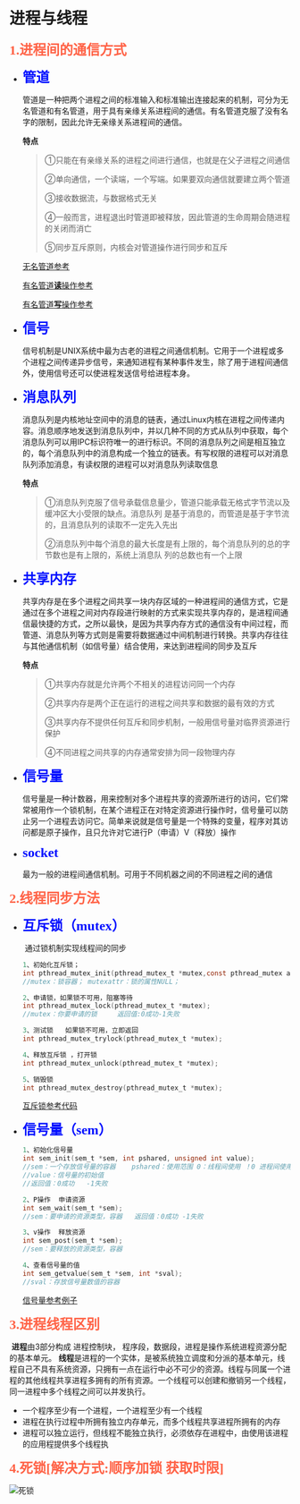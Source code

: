 # 进程与线程

<font color=#FF6347 size=5 face="黑体">**1.进程间的通信方式**</font>

+ <font color=\#00FFFF size=5 face="黑体">**管道**</font>

    ​    管道是一种把两个进程之间的标准输入和标准输出连接起来的机制，可分为无名管道和有名管道，用于具有亲缘关系进程间的通信。有名管道克服了没有名字的限制，因此允许无亲缘关系进程间的通信。

    **特点**

    > ①只能在有亲缘关系的进程之间进行通信，也就是在父子进程之间通信
    >
    > ②单向通信，一个读端，一个写端。如果要双向通信就要建立两个管道
    >
    > ③接收数据流，与数据格式无关
    >
    > ④一般而言，进程退出时管道即被释放，因此管道的生命周期会随进程的关闭而消亡
    >
    > ⑤同步互斥原则，内核会对管道操作进行同步和互斥

    [无名管道参考]()

    [有名管道**读**操作参考]()

    [有名管道**写**操作参考]()

+ <font color=\#00FFFF size=5 face="黑体">**信号**</font>

    ​	信号机制是UNIX系统中最为古老的进程之间通信机制。它用于一个进程或多个进程之间传递异步信号，来通知进程有某种事件发生，除了用于进程间通信外，使用信号还可以使进程发送信号给进程本身。

+ <font color=\#00FFFF size=5 face="黑体">**消息队列**</font>

    ​	消息队列是内核地址空间中的消息的链表，通过Linux内核在进程之间传递内容。消息顺序地发送到消息队列中，并以几种不同的方式从队列中获取，每个消息队列可以用IPC标识符唯一的进行标识。不同的消息队列之间是相互独立的，每个消息队列中的消息构成一个独立的链表。有写权限的进程可以对消息队列添加消息，有读权限的进程可以对消息队列读取信息

    **特点**

    > ①消息队列克服了信号承载信息量少，管道只能承载无格式字节流以及缓冲区大小受限的缺点。消息队列	是基于消息的，而管道是基于字节流的，且消息队列的读取不一定先入先出
    >
    > ②消息队列中每个消息的最大长度是有上限的，每个消息队列的总的字节数也是有上限的，系统上消息队	列的总数也有一个上限

+ <font color=\#00FFFF size=5 face="黑体">**共享内存**</font>

    ​	共享内存是在多个进程之间共享一块内存区域的一种进程间的通信方式，它是通过在多个进程之间对内存段进行映射的方式来实现共享内存的，是进程间通信最快捷的方式，之所以最快，是因为共享内存方式的通信没有中间过程，而管道、消息队列等方式则是需要将数据通过中间机制进行转换。共享内存往往与其他通信机制（如信号量）结合使用，来达到进程间的同步及互斥

    **特点**

    > ①共享内存就是允许两个不相关的进程访问同一个内存
    >
    > ②共享内存是两个正在运行的进程之间共享和数据的最有效的方式
    >
    > ③共享内存不提供任何互斥和同步机制，一般用信号量对临界资源进行保护
    >
    > ④不同进程之间共享的内存通常安排为同一段物理内存

+ <font color=\#00FFFF size=5 face="黑体">**信号量**</font>

    ​	信号量是一种计数器，用来控制对多个进程共享的资源所进行的访问，它们常常被用作一个锁机制，在某个进程正在对特定资源进行操作时，信号量可以防止另一个进程去访问它。简单来说就是信号量是一个特殊的变量，程序对其访问都是原子操作，且只允许对它进行P（申请）V（释放）操作

+ <font color=\#00FFFF size=5 face="黑体">**socket**</font>

    ​	最为一般的进程间通信机制。可用于不同机器之间的不同进程之间的通信

<font color=#FF6347 size=5 face="黑体">**2.线程同步方法**</font>

+ <font color=\#00FFFF size=5 face="黑体">**互斥锁（mutex）**</font>

    ​	通过锁机制实现线程间的同步

    ```c
    1、初始化互斥锁；
    int pthread_mutex_init(pthread_mutex_t *mutex,const pthread_mutex attr_t *mutexattr);
    //mutex：锁容器； mutexattr：锁的属性NULL；
    
    2、申请锁，如果锁不可用，阻塞等待
    int pthread_mutex_lock(pthread_mutex_t *mutex);
    //mutex：你要申请的锁     返回值:0成功-1失败
    
    3、测试锁   如果锁不可用，立即返回
    int pthread_mutex_trylock(pthread_mutex_t *mutex);
    
    4、释放互斥锁 ，打开锁
    int pthread_mutex_unlock(pthread_mutex_t *mutex);
    
    5、销毁锁 
    int pthread_mutex_destroy(pthread_mutex_t *mutex);
    ```

    [互斥锁参考代码](https://github.com/chengxinfd/some-method/blob/master/3线程与进程/mutex.c)

+ <font color=\#00FFFF size=5 face="黑体">**信号量（sem）**</font>

    ```c
    1、初始化信号量
    int sem_init(sem_t *sem, int pshared, unsigned int value);
    //sem：一个存放信号量的容器	pshared：使用范围 0：线程间使用 ！0 进程间使用
    //value：信号量的初始值
    //返回值：0成功	-1失败
    
    2、P操作  申请资源
    int sem_wait(sem_t *sem);
    //sem：要申请的资源类型，容器	返回值：0成功	-1失败
    
    3、v操作  释放资源
    int sem_post(sem_t *sem);
    //sem：要释放的资源类型，容器
    
    4、查看信号量的值
    int sem_getvalue(sem_t *sem, int *sval);
    //sval：存放信号量数值的容器
    ```

    [信号量参考例子](https://github.com/chengxinfd/some-method/blob/master/3线程与进程/sem.c)

<font color=#FF6347 size=5 face="黑体">**3.进程线程区别**</font>

​		**进程**由3部分构成 进程控制块， 程序段，数据段，进程是操作系统进程资源分配的基本单元。
​		**线程**是进程的一个实体，是被系统独立调度和分派的基本单元，线程自己不具有系统资源，只拥有一点在运行中必不可少的资源。线程与同属一个进程的其他线程共享进程多拥有的所有资源。一个线程可以创建和撤销另一个线程，同一进程中多个线程之间可以并发执行。

+ 一个程序至少有一个进程，一个进程至少有一个线程
+ 进程在执行过程中所拥有独立内存单元，而多个线程共享进程所拥有的内存
+ 进程可以独立运行，但线程不能独立执行，必须依存在进程中，由使用该进程的应用程提供多个线程执

<font color=#FF6347 size=5 face="黑体">**4.死锁[解决方式:顺序加锁 获取时限]**</font>

![死锁](C:\Users\chengxin\Desktop\死锁.png)